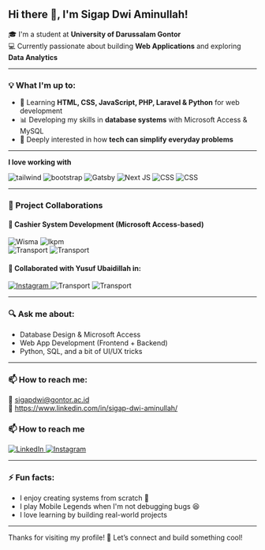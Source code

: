 <h2> Hi there 👋, I'm Sigap Dwi Aminullah! </h2>

🎓 I'm a student at **University  of Darussalam Gontor**  
💻 Currently passionate about building **Web Applications** and exploring **Data Analytics**

---

### 💡 What I'm up to:
- 🌱 Learning **HTML, CSS, JavaScript, PHP, Laravel & Python** for web development
- 📊 Developing my skills in **database systems** with Microsoft Access & MySQL
- 🧠 Deeply interested in how **tech can simplify everyday problems**

---

**I love working with**

<div display="flex">
  <img src="https://img.shields.io/badge/Tailwind-%2320232a.svg?style=for-the-badge&logo=tailwindcss&logoColor=%2361DAFB" alt="tailwind"/>
  <img src="https://img.shields.io/badge/Bootstrap-%23007ACC.svg?style=for-the-badge&logo=bootstrap&logoColor=white" alt="bootstrap"/>
  <img src="https://img.shields.io/badge/Gatsby-%23663399.svg?style=for-the-badge&logo=gatsby&logoColor=white" alt="Gatsby"/>
  <img src="https://img.shields.io/badge/Next-black?style=for-the-badge&logo=next.js&logoColor=white" alt="Next JS"/>
  <img src="https://img.shields.io/badge/css3-%231572B6.svg?style=for-the-badge&logo=css3&logoColor=white" alt="CSS"/>
  <img src="https://img.shields.io/badge/Microsoft 365-%231572B6.svg?style=for-the-badge&logo=microsoft365&logoColor=white" alt="CSS"/>
</div>

---

### 🤝 Project Collaborations

#### 🧾 **Cashier System Development (Microsoft Access-based)**
<div display="flex">
    <img src="https://img.shields.io/badge/1.-💼_Wisma_Darussalam-blue" alt="Wisma"/>
    <img src="https://img.shields.io/badge/2.-🏢_Kantor_IKPM_Gontor-green" alt="Ikpm"/>
</div>
<div display="flex">
      <img src="https://img.shields.io/badge/3.-🚐_Latansa_Transport-red" alt="Transport"/>
      <img src="https://img.shields.io/badge/4.-☎️_Wartel_Gontor_3-white" alt="Transport"/>
</div>


#### 👥 **Collaborated with Yusuf Ubaidillah** in:
  <a href="https://www.instagram.com/yusoefubaidillah">
    <img src="https://img.shields.io/badge/@yusoefubaidillah-%231DA1F2.svg?style=for-the-badge&logo=instagram&logoColor=white" alt="Instagram"/>
  </a>
      <img src="https://img.shields.io/badge/1.-📸_Bagian_Fotografi-red" alt="Transport"/>
      <img src="https://img.shields.io/badge/4.-🛍️_Koperasi_Pelajar-white" alt="Transport"/>


---

### 🔍 Ask me about:
- Database Design & Microsoft Access
- Web App Development (Frontend + Backend)
- Python, SQL, and a bit of UI/UX tricks

---

### 📫 How to reach me:
📧 sigapdwi@gontor.ac.id  
🔗 https://www.linkedin.com/in/sigap-dwi-aminullah/

### 📫 How to reach me

<div display="flex">
  <a href="https://www.linkedin.com/in/sigap-dwi-aminullah/">
    <img src="https://img.shields.io/badge/linkedin-%230077B5.svg?style=for-the-badge&logo=linkedin&logoColor=white" alt="LinkedIn"/>
  </a>
  <a href="https://instagram.com/sigap_dwi96">
    <img src="https://img.shields.io/badge/@sigap_dwi96-%231DA1F2.svg?style=for-the-badge&logo=instagram&logoColor=white" alt="Instagram"/>
  </a>
</div>

---

### ⚡ Fun facts:
- I enjoy creating systems from scratch 💾  
- I play Mobile Legends when I'm not debugging bugs 😆  
- I love learning by building real-world projects

---

Thanks for visiting my profile! 🤝 Let’s connect and build something cool!
